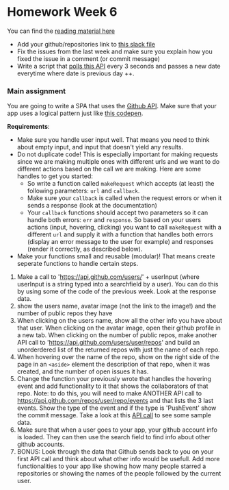 # Homework Week 6
You can find the [reading material here](https://github.com/HackYourFuture/JavaScript/blob/laurens_thomas/Week6/README.md)

- Add your github/repositories link to [this slack file](https://slack-files.com/T0EJTUQ87-F5DAMGML5-cd687fd9b6)
- Fix the issues from the last week and make sure you explain how you fixed the issue in a comment (or commit message)
- Write a script that [polls this API](https://sunrise-sunset.org/api) every 3 seconds and passes a new date everytime where date is previous day ++.

### Main assignment
You are going to write a SPA that uses the [Github API](https://developer.github.com/guides/getting-started/). Make sure that your app uses a logical pattern just like [this codepen](http://codepen.io/Razpudding/pen/MmVpeW).

__Requirements__:
- Make sure you handle user input well. That means you need to think about empty input, and input that doesn't yield any results.
- Do not duplicate code! This is especially important for making requests since we are making multiple ones with different urls and we want to do different actions based on the call we are making. Here are some handles to get you started:
  - So write a function called `makeRequest` which accepts (at least) the following parameters: `url` and `callback`.
  - Make sure your `callback` is called when the request errors or when it sends a response (look at the documentation)
  - Your `callback` functions should accept two parameters so it can handle both errors: `err` and `response`.
  So based on your users actions (input, hovering, clicking) you want to call `makeRequest` with a different `url` and supply it with a function that handles both errors (display an error message to the user for example) and responses (render it correctly, as described below). 
 - Make your functions small and reusable (modular)! That means create seperate functions to handle certain steps. 
  
1. Make a call to 'https://api.github.com/users/' + userInput (where userInput is a string typed into a searchfield by a user). You can do this by using some of the code of the previous week. Look at the response data.
2. show the users name, avatar image (not the link to the image!) and the number of public repos they have
3. When clicking on the users name, show all the other info you have about that user. When clicking on the avatar image, open their github profile in a new tab. When clicking on the number of public repos, make another API call to 'https://api.github.com/users/user/repos' and build an unorderdered list of the returned repos with just the name of each repo.
4. When hovering over the name of the repo, show on the right side of the page in an `<aside>` element the description of that repo, when it was created, and the number of open issues it has.
5. Change the function your previously wrote that handles the hovering event and add functionality to it that shows the collaborators of that repo. Note: to do this, you will need to make ANOTHER API call to https://api.github.com/repos/user/repo/events and that lists the 3 last events. Show the type of the event and if the type is 'PushEvent' show the commit message. Take a look at this [API call](https://api.github.com/repos/Razpudding/realtime-slack/events) to see some sample data.
6. Make sure that when a user goes to your app, your github account info is loaded. They can then use the search field to find info about other github accounts.
7. BONUS: Look through the data that Github sends back to you on your first API call and think about what other info would be usefull. Add more functionalities to your app like showing how many people starred a repositories or showing the names of the people followed by the current user.
